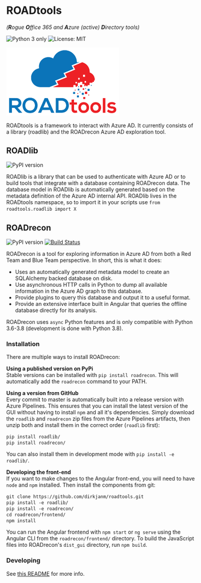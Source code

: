 # ROADtools 
*(**R**ogue **O**ffice 365 and **A**zure (active) **D**irectory tools)*

![Python 3 only](https://img.shields.io/badge/python-3.6+-blue.svg)
![License: MIT](https://img.shields.io/pypi/l/roadlib.svg)

<img src="roadrecon/frontend/src/assets/rt_transparent.svg" width="300px" alt="ROADtools logo" />

ROADtools is a framework to interact with Azure AD. It currently consists of a library (roadlib) and the ROADrecon Azure AD exploration tool.

## ROADlib
![PyPI version](https://img.shields.io/pypi/v/roadlib.svg)

ROADlib is a library that can be used to authenticate with Azure AD or to build tools that integrate with a database containing ROADrecon data. The database model in ROADlib is automatically generated based on the metadata definition of the Azure AD internal API. ROADlib lives in the ROADtools namespace, so to import it in your scripts use `from roadtools.roadlib import X`

## ROADrecon
![PyPI version](https://img.shields.io/pypi/v/roadrecon.svg)
[![Build Status](https://dev.azure.com/dirkjanm/ROADtools/_apis/build/status/dirkjanm.ROADtools?branchName=master)](https://dev.azure.com/dirkjanm/ROADtools/_build/latest?definitionId=19&branchName=master)

ROADrecon is a tool for exploring information in Azure AD from both a Red Team and Blue Team perspective. In short, this is what it does:
* Uses an automatically generated metadata model to create an SQLAlchemy backed database on disk.
* Use asynchronous HTTP calls in Python to dump all available information in the Azure AD graph to this database.
* Provide plugins to query this database and output it to a useful format.
* Provide an extensive interface built in Angular that queries the offline database directly for its analysis.

ROADrecon uses `async` Python features and is only compatible with Python 3.6-3.8 (development is done with Python 3.8). 

### Installation
There are multiple ways to install ROADrecon:

**Using a published version on PyPi**  
Stable versions can be installed with `pip install roadrecon`. This will automatically add the `roadrecon` command to your PATH.

**Using a version from GitHub**  
Every commit to master is automatically built into a release version with Azure Pipelines. This ensures that you can install the latest version of the GUI without having to install `npm` and all it's dependencies. Simply download the `roadlib` and `roadrecon` zip files from the Azure Pipelines artifacts, then unzip both and install them in the correct order (`roadlib` first):

```
pip install roadlib/
pip install roadrecon/
```

You can also install them in development mode with `pip install -e roadlib/`.

**Developing the front-end**  
If you want to make changes to the Angular front-end, you will need to have `node` and `npm` installed. Then install the components from git:
```
git clone https://github.com/dirkjanm/roadtools.git
pip install -e roadlib/
pip install -e roadrecon/
cd roadrecon/frontend/
npm install
```

You can run the Angular frontend with `npm start` or `ng serve` using the Angular CLI from the `roadrecon/frontend/` directory. To build the JavaScript files into ROADrecon's `dist_gui` directory, run `npm build`.

### Developing
See [this README](roadrecon/README.md) for more info.
